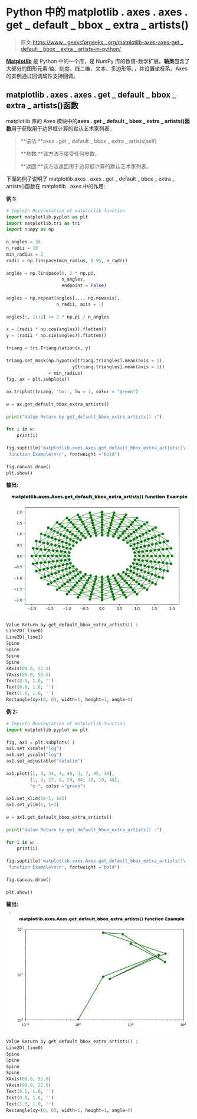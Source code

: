 # Python 中的 matplotlib . axes . axes . get _ default _ bbox _ extra _ artists()

> 原文:[https://www . geeksforgeeks . org/matplotlib-axes-axes-get _ default _ bbox _ extra _ artists-in-python/](https://www.geeksforgeeks.org/matplotlib-axes-axes-get_default_bbox_extra_artists-in-python/)

**[Matplotlib](https://www.geeksforgeeks.org/python-introduction-matplotlib/)** 是 Python 中的一个库，是 NumPy 库的数值-数学扩展。**轴类**包含了大部分的图形元素:轴、刻度、线二维、文本、多边形等。，并设置坐标系。Axes 的实例通过回调属性支持回调。

## matplotlib . axes . axes . get _ default _ bbox _ extra _ artists()函数

matplotlib 库的 Axes 模块中的**axes . get _ default _ bbox _ extra _ artists()函数**用于获取用于边界框计算的默认艺术家列表..

> **语法:**axes . get _ default _ bbox _ extra _ artists(self)
> 
> **参数:**该方法不接受任何参数。
> 
> **返回:**该方法返回用于边界框计算的默认艺术家列表。

下面的例子说明了 matplotlib.axes . axes . get _ default _ bbox _ extra _ artists()函数在 matplotlib . axes 中的作用:

**例 1:**

```py
# ImpleIn Reviewtation of matplotlib function  
import matplotlib.pyplot as plt
import matplotlib.tri as tri
import numpy as np

n_angles = 36
n_radii = 10
min_radius = 2
radii = np.linspace(min_radius, 0.95, n_radii)

angles = np.linspace(0, 2 * np.pi,
                     n_angles,
                     endpoint = False)

angles = np.repeat(angles[..., np.newaxis],
                   n_radii, axis = 1)

angles[:, 1::2] += 2 * np.pi / n_angles

x = (radii * np.cos(angles)).flatten()
y = (radii * np.sin(angles)).flatten()

triang = tri.Triangulation(x, y)

triang.set_mask(np.hypot(x[triang.triangles].mean(axis = 1),
                         y[triang.triangles].mean(axis = 1))
                < min_radius)
fig, ax = plt.subplots()

ax.triplot(triang, 'bo-', lw = 1, color = "green")

w = ax.get_default_bbox_extra_artists()

print("Value Return by get_default_bbox_extra_artists() :")

for i in w:
    print(i)

fig.suptitle('matplotlib.axes.Axes.get_default_bbox_extra_artists()\
 function Example\n\n', fontweight ="bold")

fig.canvas.draw()
plt.show()
```

**输出:**

![](img/3729fa081f56d3396b21111f65a13b6e.png)

```py
Value Return by get_default_bbox_extra_artists() :
Line2D(_line0)
Line2D(_line1)
Spine
Spine
Spine
Spine
XAxis(80.0, 52.8)
YAxis(80.0, 52.8)
Text(0.5, 1.0, '')
Text(0.0, 1.0, '')
Text(1.0, 1.0, '')
Rectangle(xy=(0, 0), width=1, height=1, angle=0)

```

**例 2:**

```py
# ImpleIn Reviewtation of matplotlib function  
import matplotlib.pyplot as plt

fig, ax1 = plt.subplots( )
ax1.set_xscale("log")
ax1.set_yscale("log")
ax1.set_adjustable("datalim")

ax1.plot([1, 3, 34, 4, 46, 3, 7, 45, 10],
         [1, 9, 27, 8, 29, 84, 78, 19, 48], 
         "o-", color ="green")

ax1.set_xlim(1e-1, 1e2)
ax1.set_ylim(1, 1e2)

w = ax1.get_default_bbox_extra_artists()

print("Value Return by get_default_bbox_extra_artists() :")

for i in w:
    print(i)

fig.suptitle('matplotlib.axes.Axes.get_default_bbox_extra_artists()\
 function Example\n\n', fontweight ="bold")

fig.canvas.draw()

plt.show()
```

**输出:**

![](img/d90b5273a63833b3157d2036866fed99.png)

```py
Value Return by get_default_bbox_extra_artists() :
Line2D(_line0)
Spine
Spine
Spine
Spine
XAxis(80.0, 52.8)
YAxis(80.0, 52.8)
Text(0.5, 1.0, '')
Text(0.0, 1.0, '')
Text(1.0, 1.0, '')
Rectangle(xy=(0, 0), width=1, height=1, angle=0)

```
